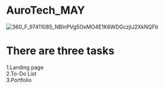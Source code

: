 # AuroTech_MAY
![360_F_97411085_NBlnPVg5OxMO4E1K6WDGczjlJ2XkNQFb](https://github.com/user-attachments/assets/3b643b7b-4462-4d4c-aec6-2014ad270f2f)
# There are three tasks

1.Landing page <br>
2.To-Do List <br>
3.Portfolio
